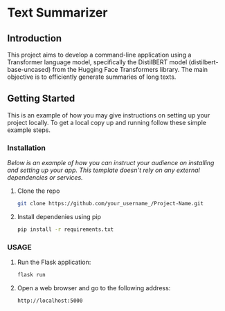 # Text Summarizer

## Introduction
This project aims to develop a command-line application using a Transformer language model, specifically the DistilBERT model (distilbert-base-uncased) from the Hugging Face Transformers library. The main objective is to efficiently generate summaries of long texts.

<!-- GETTING STARTED -->
## Getting Started

This is an example of how you may give instructions on setting up your project locally.
To get a local copy up and running follow these simple example steps.

### Installation

_Below is an example of how you can instruct your audience on installing and setting up your app. This template doesn't rely on any external dependencies or services._

1. Clone the repo
   ```sh
   git clone https://github.com/your_username_/Project-Name.git
   ```
3. Install dependenies using pip
   ```sh
   pip install -r requirements.txt
   ```
### USAGE
1. Run the Flask application:
   ```sh
   flask run
   ```
2. Open a web browser and go to the following address:
   ```sh
   http://localhost:5000
   ```
